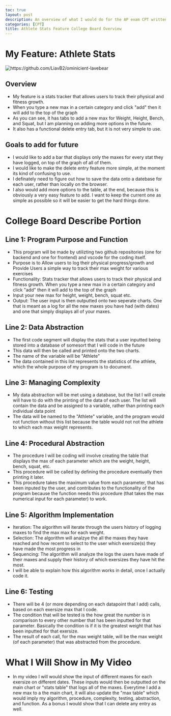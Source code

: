 ```yaml
---
toc: true
layout: post
description: An overview of what I would do for the AP exam CPT written portion for my feature of the CPT tri 2 group project. 
categories: [CPT]
title: Athlete Stats Feature College Board Overview
---
```


# My Feature: Athlete Stats

![]({{site.baseurl}}/images/stats.png "https://github.com/LiavB2/ominicient-lavebear") 

## Overview
- My feature is a stats tracker that allows users to track their physical and fitness growth.
- When you type a new max in a certain category and click "add" then it will add to the top of the graph
- As you can see, it has tabs to add a new max for Weight, Height, Bench, and Squat, but I am planning on adding more options in the future.
- It also has a functional delete entry tab, but it is not very simple to use.

## Goals to add for future
- I would like to add a bar that displays only the maxes for every stat they have logged, on top of the graph of all of them. 
- I would like to make the delete entry feature more simple, at the moment its kind of confusing to use.
- I definately need to figure out how to save the data onto a datebase for each user, rather than locally on the browser.
- I also would add more options to the table, at the end, because this is obviously a very easy feature to add. I want to keep the current one as simple as possible so it will be easier to get the hard things done.

# College Board Describe Portion

## Line 1: Program Purpose and Function
- This program will be made by utilizting two github repositories (one for backend and one for frontend) and vscode for the coding itself.
- Purpose is to Allow users to log their physical progress/growth and Provide Users a simple way to track their max weight for various exercises
- Functionality: Stats tracker that allows users to track their physical and fitness growth. When you type a new max in a certain category and click "add" then it will add to the top of the graph
- Input your new max for height, weight, bench, squat etc. 
- Output: The user input is then outputted onto two seperate charts. One that is meant as a log for all the new maxes you have had (with dates) and one that simply displays all of your maxes.

## Line 2: Data Abstraction
- The first code segment will display the stats that a user inputted being stored into a database of somesort that I will code in the future
- This data will then be called and printed onto the two charts.
- The name of the variable will be "Athlete"
- The data contained in this list represents the statistics of the athlete, which the whole purpose of my program is to document.

## Line 3: Managing Complexity
- My data abstraction will be met using a database, but the list I will create will have to do with the printing of the data of each user. The list will contain the data and be assigned to a variable, rather than printing each individual data point
- The data will be named to the "Athlete" variable, and the program would not function without this list because the table would not not the athlete to which each max weight represents.

## Line 4: Procedural Abstraction
- The procedure I will be coding will involve creating the table that displays the max of each parameter which are the weight, height, bench, squat, etc. 
- This procedure will be called by defining the procedure eventually then printing it later.
- This procedure takes the maximum value from each parameter, that has been inputed by the user, and contributes to the functionality of the program because the function needs this procedure (that takes the max numerical input for each parameter) to work.

## Line 5: Algorithm Implementation
-  Iteration: The algorithm will iterate through the users history of logging maxes to find the max max for each weight.
- Selection: The algorithm will analzye the all the maxes they have reached and how recent to select to the user which exersize(s) they have made the most progress in
- Sequencing: The algorithm will analyze the logs the users have made of their maxes and supply their history of which exersizes they have hit the most.
- I will be able to explain how this algorithm works in detail, once I actually code it.

## Line 6: Testing
- There will be 4 (or more depending on each datapoint that I add) calls, based on each exersize max that I code.
- The condition that will be tested is the how great the number is in comparison to every other number that has been inputted for that parameter. Basically the condition is if it is the greatest weight that has been inputted for that exersize.
- The result of each call, for the max weight table, will be the max weight (of each parameter) that was abstracted from the procedure. 


# What I Will Show in My Video
- In my video I will would show the input of different maxes for each exersize on different dates. These inputs would then be outputted on the main chart or "stats table" that logs all of the maxes. Everytime I add a new max to a the main chart, it will also update the "max table" which would imply my algorithm, procedure, complexity, testing, abstraction, and function. As a bonus I would show that I can delete any entry as well. 